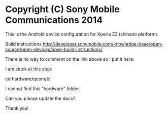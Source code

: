 Copyright (C) Sony Mobile Communications 2014
=============================================

This is the Android device configuration for Xperia Z2 (shinano platform).

Build instructions
http://developer.sonymobile.com/knowledge-base/open-source/open-devices/aosp-build-instructions/


There is no way to comment on the link above so I put it here:

I am stuck at this step:

cd hardware/qcom/bt

I cannot find this "hardware" folder. 

Can you please update the docs?

Thank you!
